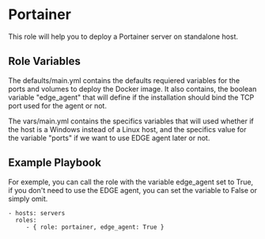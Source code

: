 Portainer
=========

This role will help you to deploy a Portainer server on standalone host.

Role Variables
--------------

The defaults/main.yml contains the defaults requiered  variables for the ports and volumes to deploy the Docker image. It also contains, the boolean variable "edge_agent" that will define if the installation should bind the TCP port used for the agent or not.

The vars/main.yml contains the specifics variables that will used whether if the host is a Windows instead of a Linux host, and the specifics value for the variable "ports" if we want to use EDGE agent later or not.

Example Playbook
----------------

For exemple, you can call the role with the variable edge_agent set to True, if you don't need to use the EDGE agent, you can set the variable to False or simply omit.

    - hosts: servers
      roles:
         - { role: portainer, edge_agent: True }
